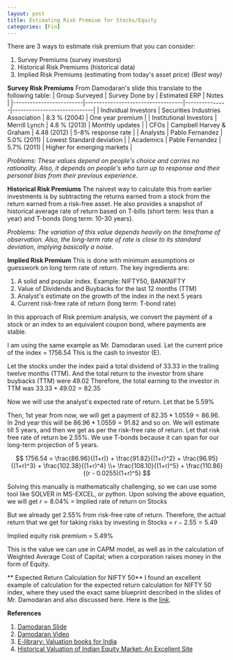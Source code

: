 ```yaml
---
layout: post
title: Estimating Risk Premium for Stocks/Equity
categories: [Fin]
---
```


There are 3 ways to estimate risk premium that you can consider:
1. Survey Premiums (survey investors)
2. Historical Risk Premiums (historical data)
3. Implied Risk Premiums (estimating from today's asset price) *(Best way)*

**Survey Risk Premiums**
From Damodaran's slide this translate to the following table:
| Group Surveyed          | Survey Done by                    | Estimated ERP | Notes                       |
|-------------------------|-----------------------------------|---------------|-----------------------------|
| Individual Investors    | Securities Industries Association | 8.3 % (2004)  | One year premium            |
| Institutional Investors | Merrill Lynch                     | 4.8 % (2013)  | Monthly updates             |
| CFOs                    | Campbell Harvey & Graham          | 4.48 (2012)   | 5-8% response rate          |
| Analysts                | Pablo Fernandez                   | 5.0% (2011)   | Lowest Standard deviation   |
| Academics               | Pable Fernandez                   | 5.7% (2011)   | Higher for emerging markets |


*Problems: These values depend on people's choice and carries no rationality. Also, it depends on people's who turn up to response and their personal bias from their previous experience.*

**Historical Risk Premiums**
The naivest way to calculate this from earlier investments is by subtracting the returns earned from a stock from the return earned from a risk-free asset.
He also provides a snapshot of historical average rate of return based on T-bills (short term: less than a year) and T-bonds (long term: 10-30 years). 

*Problems: The variation of this value depends heavily on the timeframe of observation. Also, the long-term rate of rate is close to its standard deviation, implying basically a noise.*

**Implied Risk Premium**
This is done with minimum assumptions or guesswork on long term rate of return.
The key ingredients are:
1. A solid and popular index. Example:  NIFTY50, BANKNIFTY
2. Value of Dividends and Buybacks for the last 12 months (TTM)
3. Analyst's estimate on the growth of the index in the next 5 years
4. Current risk-free rate of return (long term: T-bond rate)

In this approach of Risk premium analysis, we convert the payment of a stock or an index to an equivalent coupon bond, where payments are stable.

I am using the same example as Mr. Damodaran used.
Let the current price of the index = 1756.54
This is the cash to investor (E).

Let the stocks under the index paid a total dividend of 33.33 in the trailing twelve months (TTM).
And the total return to the investor from share buybacks (TTM) were 49.02 
Therefore, the total earning to the investor in TTM was $33.33+49.02=82.35$

Now we will use the analyst's expected rate of return. Let that be $5.59\%$

Then, 1st year from now, we will get a payment of $82.35*1.0559=86.96$. 
In 2nd year this will be $86.96*1.0559=91.82$ and so on.
We will estimate till 5 years, and then we get as per the risk-free rate of return. 
Let that risk free rate of return be $2.55\%$. We use T-bonds because it can span for our long-term projection of 5 years.

$$
1756.54 = \frac{86.96}{(1+r)} + \frac{91.82}{(1+r)^2} +  \frac{96.95}{(1+r)^3} +  \frac{102.38}{(1+r)^4} \\+  \frac{108.10}{(1+r)^5} +    \frac{110.86}{(r - 0.0255)(1+r)^5}
$$

Solving this manually is mathematically challenging, so we can use some tool like SOLVER in MS-EXCEL, or python.
Upon solving the above equation, we will get 
$r = 8.04\%$  = Implied rate of return on Stocks 

But we already get  $2.55\%$ from risk-free rate of return.
Therefore, the actual return that we get for taking risks by investing in Stocks = $r - 2.55 = 5.49$

Implied equity risk premium = $5.49\%$

This is the value we can use in CAPM model, as well as in the calculation of Weighted Average Cost of Capital; when a corporation raises money in the form of Equity.

** Expected Return Calculation for NIFTY 50**
I found an excellent example of calculation for the expected return calculation for NIFTY 50 index, where they used the exact same blueprint described in the slides of Mr. Damodaran and also discussed here.
Here is the [link](https://www.rvoicmai.in/e-book/Nifty-50-Valuation-Report-myakjj0lEsfIossk).


**References**
1. [Damodaran Slide](https://pages.stern.nyu.edu/~adamodar/podcasts/cfspr23/session7slides.pdf)
2. [Damodaran Video](https://www.youtube.com/watch?v=J1m0PKrQrH4)
3. [E-library: Valuation books for India](https://www.rvoicmai.in/e-library) 
4. [Historical Valuation of Indian Equity Market: An Excellent Site](http://www.market-risk-premia.com/in.html)
